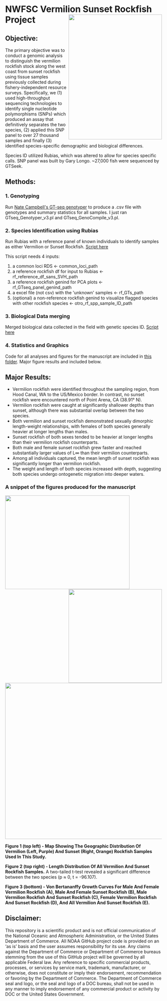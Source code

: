 # NWFSC Vermilion Sunset Rockfish Project  <img src="https://github.com/anita-wray/vermilion_sunset_gtseq/assets/82060951/92b658c9-0002-4587-b02d-a86940768350" width="300" height="400" align="right">


## Objective:

The primary objective was to conduct a genomic analysis to distinguish the vermilion rockfish stock along the west coast from sunset rockfish using tissue samples previously collected during fishery-independent resource surveys. Specifically, we (1) used high-throughput sequencing technologies to identify single nucleotide polymorphisms (SNPs) which produced an assay that definitively separates the two species, (2) applied this SNP panel to over 27 thousand samples and finally (3) identified species-specific demographic and biological differences.

Species ID utilized Rubias, which was altered to allow for species specific calls. SNP panel was built by Gary Longo. ~27,000 fish were sequenced by GTSeek.


## Methods:

### 1. Genotyping
Run [Nate Campbell's GT-seq genotyper](https://github.com/GTseq/GTseq-Pipeline) to produce a .csv file with genotypes and summary statistics for all samples. I just ran GTseq_Genotyper_v3.pl and GTseq_GenoCompile_v3.pl.

### 2. Species Identification using Rubias
Run Rubias with a reference panel of known individuals to identify samples as either Vermilion or Sunset Rockfish. [Script here](https://github.com/anita-wray/vermilion_sunset_gtseq/blob/main/RUBIAS/VMRF_rubias_PCA.R)

This script needs 4 inputs:
1. a common loci RDS <- common_loci_path
2. a reference rockfish df for input to Rubias <- rf_reference_df_sans_SVH_path
3. a reference rockfish genind for PCA plots <- rf_GTseq_panel_genind_path
4. a excel file (not csv) with the 'unknown' samples <- rf_GTs_path
5. (optional) a non-reference rockfish genind to visualize flagged species with other rockfish species <- otro_rf_spp_sample_ID_path

### 3. Biological Data merging
Merged biological data collected in the field with genetic species ID. [Script here]()

### 4. Statistics and Graphics
Code for all analyses and figures for the manuscript are included in [this folder](https://github.com/anita-wray/vermilion_sunset_gtseq/tree/main/FIGURES_STATISTICS). Major figure results and included below.

## Major Results:
- Vermilion rockfish were identified throughout the sampling region, from Hood Canal, WA to the US/Mexico border. In contrast, no sunset rockfish were encountered north of Point Arena, CA (38.91° N).
- Vermilion rockfish were caught at significantly shallower depths than sunset, although there was substantial overlap between the two species.
- Both vermilion and sunset rockfish demonstrated sexually dimorphic length-weight relationships, with females of both species generally heavier at longer lengths than males.
- Sunset rockfish of both sexes tended to be heavier at longer lengths than their vermilion rockfish counterparts.
- Both male and female sunset rockfish grew faster and reached substantially larger values of L∞ than their vermilion counterparts.
- Among all individuals captured, the mean length of sunset rockfish was significantly longer than vermilion rockfish.
- The weight and length of both species increased with depth, suggesting both species undergo ontogenetic migration into deeper waters.

### A snippet of the figures produced for the manuscript
<img src="https://github.com/anita-wray/vermilion_sunset_gtseq/assets/82060951/641740c1-560a-42e1-b04e-dcbb3f699bbc" width="400" height="300" align="left">
<img src="https://github.com/anita-wray/vermilion_sunset_gtseq/assets/82060951/a7e843c0-a90a-4fd2-814e-44308254f665" width="300" height="300" align="right">
<p align="center">
  <img src="https://github.com/anita-wray/vermilion_sunset_gtseq/assets/82060951/189bc373-1822-4de6-ad9a-275199f877da" width="700" height="500" align="center">
</p>

**Figure 1 (top left) - Map Showing The Geographic Distribution Of Vermilion (Left, Purple) And Sunset (Right, Orange) Rockfish Samples Used In This Study.**

**Figure 2 (top right) - Length Distribution Of All Vermilion And Sunset Rockfish Samples.** A two-tailed t-test revealed a significant difference between the two species (p ≈ 0, t = -96.107).

**Figure 3 (bottom) - Von Bertananffy Growth Curves For Male And Female Vermilion Rockfish (A), Male And Female Sunset Rockfish (B), Male Vermilion Rockfish And Sunset Rockfish (C), Female Vermilion Rockfish And Sunset Rockfish (D), And All Vermilion And Sunset Rockfish (E).**


## Disclaimer: 
This repository is a scientific product and is not official communication of the National Oceanic and
Atmospheric Administration, or the United States Department of Commerce. All NOAA GitHub project code
is provided on an ‘as is’ basis and the user assumes responsibility for its use. Any claims against the
Department of Commerce or Department of Commerce bureaus stemming from the use of this GitHub
project will be governed by all applicable Federal law. Any reference to specific commercial products,
processes, or services by service mark, trademark, manufacturer, or otherwise, does not constitute or imply
their endorsement, recommendation or favoring by the Department of Commerce. The Department of
Commerce seal and logo, or the seal and logo of a DOC bureau, shall not be used in any manner to imply
endorsement of any commercial product or activity by DOC or the United States Government.

